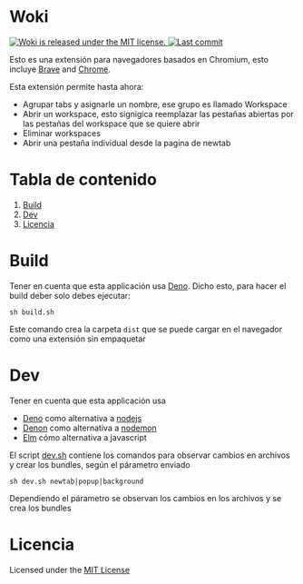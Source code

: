 

# Woki
<p>
  <a href="https://github.com/haderman/woki-extension/blob/master/LICENSE">
    <img src="https://img.shields.io/github/license/haderman/woki-extension" alt="Woki is released under the MIT license." />
  </a>
  <a href="https://github.com/haderman/woki-extension/graphs/commit-activity">
    <img src="https://img.shields.io/github/last-commit/haderman/woki-extension" alt="Last commit" />
  </a>
</p>

Esto es una extensión para navegadores basados en Chromium, esto incluye [Brave](https://brave.com/) and [Chrome](https://www.google.com/intl/es-419/chrome/).


Esta extensión permite hasta ahora:

 - Agrupar tabs y asignarle un nombre, ese grupo es llamado Workspace
 - Abrir un workspace, esto signigica reemplazar las pestañas abiertas por las pestañas del workspace que se quiere abrir
 - Eliminar workspaces
 - Abrir una pestaña individual desde la pagina de newtab


# Tabla de contenido
1. [Build](#build)   
2. [Dev](#dev)
3. [Licencia](#licence) 


<a name="build"></a> 
# Build
Tener en cuenta que esta applicación usa [Deno](https://deno.land). Dicho esto, para hacer el build deber solo debes ejecutar:

    sh build.sh

Este comando crea la carpeta `dist` que se puede cargar en el navegador como una extensión sin empaquetar

<a name="dev"></a> 
# Dev
Tener en cuenta que esta applicación usa

 - [Deno](https://deno.land) como alternativa a [nodejs](https://nodejs.org/es/)
 - [Denon](https://deno.land/x/denon/) como alternativa a [nodemon](https://www.npmjs.com/package/nodemon)
 - [Elm](https://elm-lang.org/) cómo alternativa a javascript

El script [dev.sh](https://github.com/haderman/woki-extension/blob/master/dev.sh) contiene los comandos para observar cambios en archivos y crear los bundles, según el párametro enviado
```
sh dev.sh newtab|popup|background
```
Dependiendo el párametro se observan los cambios en los archivos y se crea los bundles

<a name="licence"></a> 
# Licencia
Licensed under the [MIT License](LICENCE.md)



